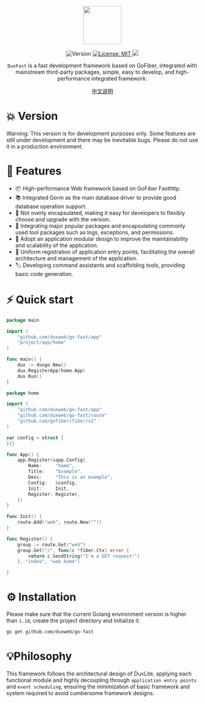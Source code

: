 <p align="center">
<a href="https://www.duxravel.com/">
    <img src="https://github.com/duxphp/duxravel/blob/main/resources/image/watermark.png?raw=true" width="100" height="100">
</a>

<p align="center">
  <img alt="Version" src="https://img.shields.io/badge/version-Alpha-red.svg?cacheSeconds=2592000" />
  <a href="https://github.com/duxweb/go-storage/blob/main/LICENSE" target="_blank">
    <img alt="License: MIT" src="https://img.shields.io/badge/License-MIT-yellow.svg" />
  </a>
    <a title="Go Reference" target="_blank" href="https://pkg.go.dev"><img src="https://img.shields.io/github/go-mod/go-version/duxweb/go-storage"></a>
</p>

<p align="center"><code>DuxFast</code> is a fast development framework based on GoFiber, integrated with mainstream third-party packages, simple, easy to develop, and high-performance integrated framework.</p>
<p align="center">
<a href="https://github.com/duxphp/duxgo/blob/master/README_zh-CN.md">中文说明</a>
</p>

# 💥 Version

Warning: This version is for development purposes only. Some features are still under development and there may be inevitable bugs. Please do not use it in a production environment.

# 🎯 Features

- 📦 High-performance Web framework based on GoFiber Fasthttp.
- 📚 Integrated Gorm as the main database driver to provide good database operation support.
- 📡 Not overly encapsulated, making it easy for developers to flexibly choose and upgrade with the version.
- 🔧 Integrating major popular packages and encapsulating commonly used tool packages such as logs, exceptions, and permissions.
- 📡 Adopt an application modular design to improve the maintainability and scalability of the application.
- 📡 Uniform registration of application entry points, facilitating the overall architecture and management of the application.
- 🏷 Developing command assistants and scaffolding tools, providing basic code generation.


#  ⚡ Quick start

```go
package main

import (
	"github.com/duxweb/go-fast/app"
	"project/app/home"
)

func main() {
	dux := duxgo.New()
	dux.RegisterApp(home.App)
	dux.Run()
}

```


```go
package home

import (
	"github.com/duxweb/go-fast/app"
	"github.com/duxweb/go-fast/route"
	"github.com/gofiber/fiber/v2"
)

var config = struct {
}{}

func App() {
	app.Register(&app.Config{
		Name:     "home",
		Title:    "Example",
		Desc:     "This is an example",
		Config:   &config,
		Init:     Init,
		Register: Register,
	})
}

func Init() {
	route.Add("web", route.New(""))
}

func Register() {
	group := route.Get("web")
	group.Get("/", func(c *fiber.Ctx) error {
		return c.SendString("I'm a GET request!")
	}, "index", "web.home")

}

```

#  ⚙ Installation

Please make sure that the current Golang environment version is higher than `1.18`, create the project directory and initialize it.

```sh
go get github.com/duxweb/go-fast
```

# 💡Philosophy

This framework follows the architectural design of DuxLite, applying each functional module and highly decoupling through `application entry points` and `event scheduling`, ensuring the minimization of basic framework and system required to avoid cumbersome framework designs.